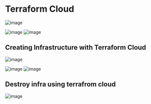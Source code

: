 Terraform Cloud
===============

![image](https://user-images.githubusercontent.com/53966749/208887938-28e8a408-7c22-43fa-ac5b-637f3105ebf8.png)

![image](https://user-images.githubusercontent.com/53966749/208888724-2bafed3f-8b40-4fca-8bd3-c3dd669e88a6.png)
![image](https://user-images.githubusercontent.com/53966749/208888848-1d2a42b4-d63d-4701-8059-08c4684b6fdb.png)


Creating Infrastructure with Terraform Cloud
--------------------------------------------

![image](https://user-images.githubusercontent.com/53966749/208916653-1c082678-893b-46ec-a75e-e9a8fb36458f.png)

![image](https://user-images.githubusercontent.com/53966749/208916118-30c49de2-36f2-4d64-9f92-8a8972f130b2.png)
![image](https://user-images.githubusercontent.com/53966749/208916266-93d5dcfb-0745-4efe-8381-0f426d1308eb.png)


Destroy infra using terrafrom cloud
----------------------------------
![image](https://user-images.githubusercontent.com/53966749/208917389-0627d5e6-c22e-4d6a-ad21-36d8771bda9b.png)
